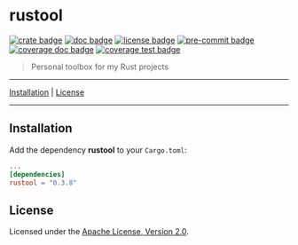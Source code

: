 # rustool

[![crate badge]][crate link]
[![doc badge]][doc link]
[![license badge]][license link]
[![pre-commit badge]][pre-commit link]
[![coverage doc badge]][doc link]
[![coverage test badge]][doc link]

> Personal toolbox for my Rust projects

---

[Installation](#installation) |
[License](#license)

---

## Installation

Add the dependency **rustool** to your `Cargo.toml`:

```toml
...
[dependencies]
rustool = "0.3.8"
```

## License

Licensed under the [Apache License, Version 2.0][license link].

[repository link]: https://github.com/GregoireHENRY/rustool
[crate link]: https://crates.io/crates/rustool
[crate badge]: https://meritbadge.herokuapp.com/rustool?style=flat-square
[doc link]: https://docs.rs/rustool
[doc badge]: https://docs.rs/rustool/badge.svg
[license link]: https://raw.githubusercontent.com/GregoireHENRY/rustool/main/LICENSE
[license badge]: https://img.shields.io/badge/license-Apache%202.0-blue.svg
[pre-commit link]: https://pre-commit.com
[pre-commit badge]: https://img.shields.io/badge/pre--commit-enabled-brightgreen?logo=pre-commit&logoColor=white
[coverage doc badge]: https://img.shields.io/badge/docs-100%25-brightgreen
[coverage test badge]: https://img.shields.io/badge/tests-100%25-brightgreen
